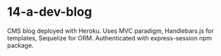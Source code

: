 # 14-a-dev-blog
CMS blog deployed with Heroku. Uses MVC paradigm, Handlebars.js for templates, Sequelize for ORM. Authenticated with express-session npm package.
